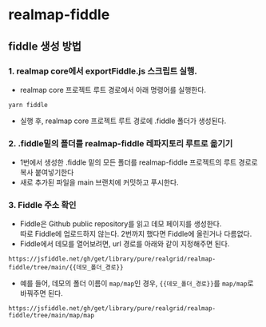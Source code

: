 # realmap-fiddle

## fiddle 생성 방법

### 1. realmap core에서 exportFiddle.js 스크립트 실행.

- realmap core 프로젝트 루트 경로에서 아래 명령어를 실행한다.
```shell
yarn fiddle
```
- 실행 후, realmap core 프로젝트 루트 경로에 .fiddle 폴더가 생성된다.

### 2. .fiddle밑의 폴더를 realmap-fiddle 레파지토리 루트로 옮기기

- 1번에서 생성한 .fiddle 밑의 모든 폴더를 realmap-fiddle 프로젝트의 루트 경로로 복사 붙여넣기한다
- 새로 추가된 파일을 main 브랜치에 커밋하고 푸시한다.

### 3. Fiddle 주소 확인

- Fiddle은 Github public repository를 읽고 데모 페이지를 생성한다.  
  따로 Fiddle에 업로드하지 않는다. 2번까지 했다면 Fiddle에 올린거나 다름없다.
- Fiddle에서 데모를 열어보려면, url 경로를 아래와 같이 지정해주면 된다.

```
https://jsfiddle.net/gh/get/library/pure/realgrid/realmap-fiddle/tree/main/{{데모_폴더_경로}}
```

- 예를 들어, 데모의 폴더 이름이 `map/map`인 경우, `{{데모_폴더_경로}}`를 `map/map`로 바꿔주면 된다.

```
https://jsfiddle.net/gh/get/library/pure/realgrid/realmap-fiddle/tree/main/map/map
```
